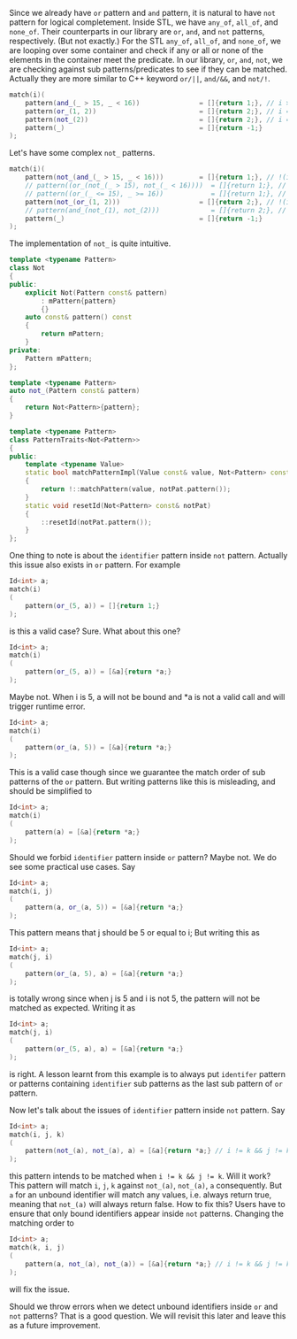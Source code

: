 Since we already have `or` pattern and `and` pattern, it is natural to have `not` pattern for logical completement.
Inside STL, we have `any_of`, `all_of`, and `none_of`. Their counterparts in our library are `or`, `and`, and `not` patterns, respectively. (But not exactly.)
For the STL `any_of`, `all_of`, and `none_of`, we are looping over some container and check if any or all or none of the elements in the container meet the predicate.
In our library, `or`, `and`, `not`, we are checking against sub patterns/predicates to see if they can be matched.
Actually they are more similar to C++ keyword `or/||`, `and/&&`, and `not/!`.
```C++
match(i)(
    pattern(and_(_ > 15, _ < 16))               = []{return 1;}, // i > 15 && i < 16
    pattern(or_(1, 2))                          = []{return 2;}, // i == 1 || i == 2
    pattern(not_(2))                            = []{return 2;}, // i == 1 || i == 2
    pattern(_)                                  = []{return -1;}
);
```
Let's have some complex `not_` patterns.
```C++
match(i)(
    pattern(not_(and_(_ > 15, _ < 16)))         = []{return 1;}, // !(i > 15 && i < 16)
    // pattern((or_(not_(_ > 15), not_(_ < 16))))  = []{return 1;}, // (!(i > 15) || !(i < 16))
    // pattern((or_(_ <= 15), _ >= 16))            = []{return 1;}, // (i <= 15) || (i >= 16)
    pattern(not_(or_(1, 2)))                    = []{return 2;}, // !(i == 1 || i == 2)
    // pattern(and_(not_(1), not_(2)))             = []{return 2;}, // (i != 1) && (i != 2)
    pattern(_)                                  = []{return -1;}
);
```
The implementation of `not_` is quite intuitive. 
```C++
template <typename Pattern>
class Not
{
public:
    explicit Not(Pattern const& pattern)
        : mPattern{pattern}
        {}
    auto const& pattern() const
    {
        return mPattern;
    }
private:
    Pattern mPattern;
};

template <typename Pattern>
auto not_(Pattern const& pattern)
{
    return Not<Pattern>{pattern};
}

template <typename Pattern>
class PatternTraits<Not<Pattern>>
{
public:
    template <typename Value>
    static bool matchPatternImpl(Value const& value, Not<Pattern> const& notPat)
    {
        return !::matchPattern(value, notPat.pattern());
    }
    static void resetId(Not<Pattern> const& notPat)
    {
        ::resetId(notPat.pattern());
    }
};
```

One thing to note is about the `identifier` pattern inside `not` pattern.
Actually this issue also exists in `or` pattern.
For example
```C++
Id<int> a;
match(i)
(
    pattern(or_(5, a)) = []{return 1;}
);
```
is this a valid case?
Sure.
What about this one?
```C++
Id<int> a;
match(i)
(
    pattern(or_(5, a)) = [&a]{return *a;}
);
```
Maybe not. When i is 5, a will not be bound and *a is not a valid call and will trigger runtime error.
```C++
Id<int> a;
match(i)
(
    pattern(or_(a, 5)) = [&a]{return *a;}
);
```
This is a valid case though since we guarantee the match order of sub patterns of the `or` pattern.
But writing patterns like this is misleading, and should be simplified to
```C++
Id<int> a;
match(i)
(
    pattern(a) = [&a]{return *a;}
);
```
Should we forbid `identifier` pattern inside `or` pattern?
Maybe not. We do see some practical use cases.
Say
```C++
Id<int> a;
match(i, j)
(
    pattern(a, or_(a, 5)) = [&a]{return *a;}
);
```
This pattern means that j should be 5 or equal to i;
But writing this as
```C++
Id<int> a;
match(j, i)
(
    pattern(or_(a, 5), a) = [&a]{return *a;}
);
```
is totally wrong since when j is 5 and i is not 5, the pattern will not be matched as expected.
Writing it as
```C++
Id<int> a;
match(j, i)
(
    pattern(or_(5, a), a) = [&a]{return *a;}
);
```
is right.
A lesson learnt from this example is to always put `identifer` pattern or patterns containing `identifier` sub patterns as the last sub pattern of `or` pattern.

Now let's talk about the issues of `identifier` pattern inside `not` pattern.
Say
```C++
Id<int> a;
match(i, j, k)
(
    pattern(not_(a), not_(a), a) = [&a]{return *a;} // i != k && j != k
);
```
this pattern intends to be matched when `i != k && j != k`. Will it work?
This pattern will match `i`, `j`, `k` against `not_(a)`, `not_(a)`, `a` consequently.
But `a` for an unbound identifier will match any values, i.e. always return true, meaning that `not_(a)` will always return false.
How to fix this?
Users have to ensure that only bound identifiers appear inside `not` patterns.
Changing the matching order to
```C++
Id<int> a;
match(k, i, j)
(
    pattern(a, not_(a), not_(a)) = [&a]{return *a;} // i != k && j != k
);
```
will fix the issue.

Should we throw errors when we detect unbound identifiers inside `or` and `not` patterns?
That is a good question. We will revisit this later and leave this as a future improvement.